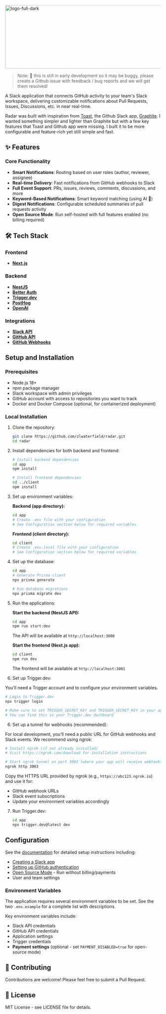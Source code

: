 <img width="512" height="205" alt="logo-full-dark" src="https://github.com/user-attachments/assets/b668d053-23c6-484b-98b3-d6c798126473" />

> Note: 🚧 this is still in early development so it may be buggy, please create a Github issue with feedback / bug reports and we will get them resolved!

A Slack application that connects GitHub activity to your team's Slack workspace, delivering customizable notifications about Pull Requests, Issues, Discussions, etc. in near real-time.

Radar was built with inspiration from [Toast](https://toast.ninja/), the Github Slack app, [Graphite](https://graphite.dev/). I wanted something simpler and lighter than Graphite but with a few key features that Toast and Github app were missing. I built it to be more configurable and feature-rich yet still simple and fast.

## ✨ Features

### Core Functionality
- **Smart Notifications**: Routing based on user roles (author, reviewer, assignee)
- **Real-time Delivery**: Fast notifications from GitHub webhooks to Slack
- **Full Event Support**: PRs, issues, reviews, comments, discussions, and more
- **Keyword-Based Notifications**: Smart keyword matching (using AI 👀)
- **Digest Notifications**: Configurable scheduled summaries of pull requests activity
- **Open Source Mode**: Run self-hosted with full features enabled (no billing required)

## 🛠 Tech Stack

### Frontend
- [**Next.js**](https://nextjs.org)

### Backend
- [**NestJS**](https://nestjs.com)
- [**Better Auth**](https://betterauth.io)
- [**Trigger.dev**](https://trigger.dev)
- [**PostHog**](https://posthog.com)
- [**OpenAI**](https://openai.com)

### Integrations
- [**Slack API**](https://api.slack.com)
- [**GitHub API**](https://docs.github.com/rest)
- [**GitHub Webhooks**](https://docs.github.com/webhooks)

## Setup and Installation

### Prerequisites

- Node.js 18+
- npm package manager
- Slack workspace with admin privileges
- GitHub account with access to repositories you want to track
- Docker and Docker Compose (optional, for containerized deployment)

### Local Installation

1. Clone the repository:
   ```bash
   git clone https://github.com/zlwaterfield/radar.git
   cd radar
   ```

2. Install dependencies for both backend and frontend:
   ```bash
   # Install backend dependencies
   cd app
   npm install
   
   # Install frontend dependencies
   cd ../client
   npm install
   ```

3. Set up environment variables:
   
   **Backend (app directory):**
   ```bash
   cd app
   # Create .env file with your configuration
   # See Configuration section below for required variables
   ```
   
   **Frontend (client directory):**
   ```bash
   cd client
   # Create .env.local file with your configuration
   # See Configuration section below for required variables
   ```

4. Set up the database:
   ```bash
   cd app
   # Generate Prisma client
   npx prisma generate
   
   # Run database migrations
   npx prisma migrate dev
   ```

5. Run the applications:
   
   **Start the backend (NestJS API):**
   ```bash
   cd app
   npm run start:dev
   ```
   The API will be available at `http://localhost:3000`
   
   **Start the frontend (Next.js app):**
   ```bash
   cd client
   npm run dev
   ```
   The frontend will be available at `http://localhost:3001`

5. Set up Trigger.dev:

You'll need a Trigger account and to configure your environment variables.

   ```bash
   # Login to Trigger.dev
   npx trigger login
   
   # Make sure to set TRIGGER_SECRET_KEY and TRIGGER_SECRET_KEY in your app/.env file
   # You can find this in your Trigger.dev dashboard
   ```

6. Set up a tunnel for webhooks (recommended):

For local development, you'll need a public URL for GitHub webhooks and Slack events. We recommend using ngrok:

   ```bash
   # Install ngrok (if not already installed)
   # Visit https://ngrok.com/download for installation instructions
   
   # Start ngrok tunnel on port 3003 (where your app will receive webhooks)
   ngrok http 3003
   ```

   Copy the HTTPS URL provided by ngrok (e.g., `https://abc123.ngrok.io`) and use it for:
   - GitHub webhook URLs
   - Slack event subscriptions
   - Update your environment variables accordingly

7. Run Trigger.dev:

   ```bash
   cd app
   npx trigger.dev@latest dev
   ```

## Configuration

See the [documentation](./docs/README.md) for detailed setup instructions including:
- [Creating a Slack app](./docs/slack_setup.md)
- [Setting up GitHub authentication](./docs/github_setup.md)
- [Open Source Mode](./docs/open_source_mode.md) - Run without billing/payments
- User and team settings

### Environment Variables

The application requires several environment variables to be set. See the two `.env.example` for a complete list with descriptions.

Key environment variables include:
- Slack API credentials
- GitHub API credentials
- Application settings
- Trigger credentials
- **Payment settings** (optional - set `PAYMENT_DISABLED=true` for open-source mode)

## 🤝 Contributing

Contributions are welcome! Please feel free to submit a Pull Request.

## 📄 License

MIT License - see LICENSE file for details.
